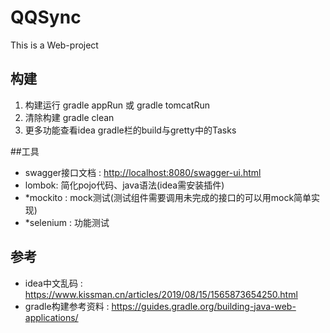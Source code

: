 # QQSync
 This is a Web-project

## 构建
1. 构建运行 gradle appRun 或 gradle tomcatRun
2. 清除构建 gradle clean
3. 更多功能查看idea gradle栏的build与gretty中的Tasks

##工具
+ swagger接口文档 : <http://localhost:8080/swagger-ui.html>
+ lombok: 简化pojo代码、java语法(idea需安装插件)
+ *mockito : mock测试(测试组件需要调用未完成的接口的可以用mock简单实现)
+ *selenium : 功能测试

## 参考
+ idea中文乱码 : <https://www.kissman.cn/articles/2019/08/15/1565873654250.html>
+ gradle构建参考资料 : <https://guides.gradle.org/building-java-web-applications/>
